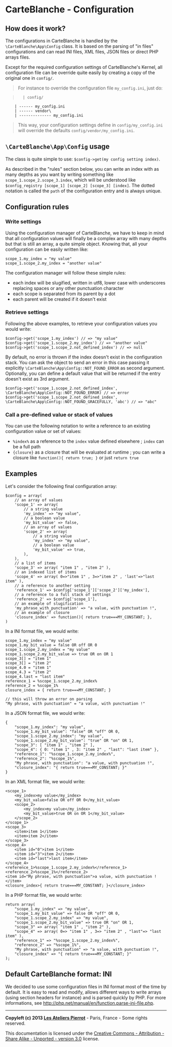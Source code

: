 CarteBlanche - Configuration
============================


## How does it work?

The configurations in CarteBlanche is handled by the `\CarteBlanche\App\Config` class. It is based on
the parsing of "in files" configurations and can read INI files, XML files, JSON files or
direct PHP arrays files.

Except for the required configuration settings of CarteBlanche's Kernel, all configuration
file can be override quite easily by creating a copy of the original one in `config/`.

>   For instance to override the configuration file `my_config.ini`, just do:

>       | config/
        | ------ my_config.ini
        | ------ vendor\
        | -------------- my_config.ini

>   This way, your configuration settings define in `config/my_config.ini` will override the defaults
    `config/vendor/my_config.ini`.


## `\CarteBlanche\App\Config` usage

The class is quite simple to use: `$config->get(my config setting index)`.

As described in the "rules" section below, you can write an index with as many depths as
you want by writing something like `scope_1.scope_2.scope_3.index`, which will be understood
like `$config_registry [scope_1] [scope_2] [scope_3] [index]`. The dotted notation is called
the `path` of the configuration entry and is always unique.


## Configuration rules

### Write settings

Using the configuration manager of CarteBlanche, we have to keep in mind that all configuration
values will finally be a complex array with many depths but that is still an array, a quite
simple object. Knowing that, all your configuration can be easily written like:

    scope_1.my_index = "my value"
    scope_1.scope_2.my_index = "another value"

The configuration manager will follow these simple rules:

-   each index will be slugified, written in utf8, lower case with underscores replacing spaces
    or any other punctuation character
-   each scope is separated from its parent by a dot
-   each parent will be created if it doesn't exist

### Retrieve settings

Following the above examples, to retrieve your configuration values you would write:

    $config->get('scope_1.my_index') // => "my value"
    $config->get('scope_1.scope_2.my_index') // => "another value"
    $config->get('scope_1.scope_2.not_defined_index') // => null

By default, no error is thrown if the index doesn't exist in the configuration stack. You
can ask the object to send an error in this case passing it explicitly `\CarteBlanche\App\Config::NOT_FOUND_ERROR`
as second argument. Optionally, you can define a default value that will be returned if
the entry doesn't exist as 3rd argument.

    $config->get('scope_1.scope_2.not_defined_index', \CarteBlanche\App\Config::NOT_FOUND_ERROR) // => error
    $config->get('scope_1.scope_2.not_defined_index', \CarteBlanche\App\Config::NOT_FOUND_GRACEFULLY, 'abc') // => "abc"

### Call a pre-defined value or stack of values

You can use the following notation to write a reference to an existing configuration value
or set of values:

-   `%index%` as a reference to the `index` value defined elsewhere ; `index` can be a full path
-   `{closure}` as a closure that will be evaluated at runtime ; you can write a closure
    like `function(){ return true; }` or just `return true`


## Examples

Let's consider the following final configuration array:

    $config = array(
        // an array of values
        'scope_1' => array(
            // a string value
            'my_index' => "my value",
            // a boolean value
            'my_bit_value' => false,
            // an array of values
            'scope_2' => array(
                // a string value
                'my_index' => "my value",
                // a boolean value
                'my_bit_value' => true,
            ),
        ),
        // a list of items
        'scope_3' => array( "item 1" , "item 2" ),
        // an indexed list of items
        'scope_4' => array( 0=>"item 1" , 3=>"item 2" , 'last'=>"last item" ),
        // a reference to another setting
        'reference_1' => $config['scope_1']['scope_2']['my_index'],
        // a reference to a full stack of settings
        'reference_2' => $config['scope_1'],
        // an example of slugification
        'my_phrase_with_punctuation' => "a value, with punctuation !",
        // an example of closure
        'closure_index' => function(){ return true===MY_CONSTANT; },
    )

In a INI format file, we would write:

    scope_1.my_index = "my value"
    scope_1.my_bit_value = false OR off OR 0
    scope_1.scope_2.my_index = "my value"
    scope_1.scope_2.my_bit_value => true OR on OR 1
    scope_3[] = "item 1"
    scope_3[] = "item 2"
    scope_4.0 = "item 1"
    scope_4.3 = "item 2"
    scope_4.last = "last item"
    reference_1 = %scope_1.scope_2.my_index%
    reference_2 = %scope_1%
    closure_index = { return true===MY_CONSTANT; }

    // this will throw an error on parsing
    "My phrase, with punctuation" = "a value, with punctuation !"

In a JSON format file, we would write:

    {
        "scope_1.my_index": "my value",
        "scope_1.my_bit_value": "false" OR "off" OR 0,
        "scope_1.scope_2.my_index": "my value",
        "scope_1.scope_2.my_bit_value": "true" OR "on" OR 1,
        "scope_3": [ "item 1" , "item 2" ],
        "scope_4": { 0: "item 1" , 3: "item 2" , "last": "last item" },
        "reference_1": "%scope_1.scope_2.my_index%",
        "reference_2": "%scope_1%",
        "My phrase, with punctuation": "a value, with punctuation !",
        "closure_index": "{ return true===MY_CONSTANT; }"
    }

In an XML format file, we would write:

    <scope_1>
        <my_index>my value</my_index>
        <my_bit_value>false OR off OR 0</my_bit_value>
        <scope_2>
            <my_index>my value</my_index>
            <my_bit_value>true OR on OR 1</my_bit_value>
        </scope_2>
    </scope_1>
    <scope_3>
        <item>item 1</item>
        <item>item 2</item>
    </scope_3>
    <scope_4>
        <item id="0">item 1</item>
        <item id="3">item 2</item>
        <item id="last">last item</item>
    </scope_4>
    <reference_1>%scope_1.scope_2.my_index%</reference_1>
    <reference_2>%scope_1%</reference_2>
    <item id="My phrase, with punctuation">a value, with punctuation !</item>
    <closure_index>{ return true===MY_CONSTANT; }</closure_index>

In a PHP format file, we would write:

    return array(
        "scope_1.my_index" => "my value",
        "scope_1.my_bit_value" => false OR "off" OR 0,
        "scope_1.scope_2.my_index" => "my value",
        "scope_1.scope_2.my_bit_value" => true OR "on" OR 1,
        "scope_3" => array( "item 1" , "item 2" ),
        "scope_4" => array( 0=> "item 1" , 3=> "item 2" , "last"=> "last item" ),
        "reference_1" => "%scope_1.scope_2.my_index%",
        "reference_2" => "%scope_1%",
        "My phrase, with punctuation" => "a value, with punctuation !",
        "closure_index" => "{ return true===MY_CONSTANT; }"
    );

## Default CarteBlanche format: INI

We decided to use some configuration files in INI format most of the time by default. It is
easy to read and modify, allows different ways to write arrays (using section headers for instance)
and is parsed quickly by PHP. For more informations, see <http://php.net/manual/en/function.parse-ini-file.php>.


----
**Copyleft (c) 2013 [Les Ateliers Pierrot](http://www.ateliers-pierrot.fr/)** - Paris, France - Some rights reserved.

This documentation is licensed under the [Creative Commons - Attribution - Share Alike - Unported - version 3.0](http://creativecommons.org/licenses/by-sa/3.0/) license.
